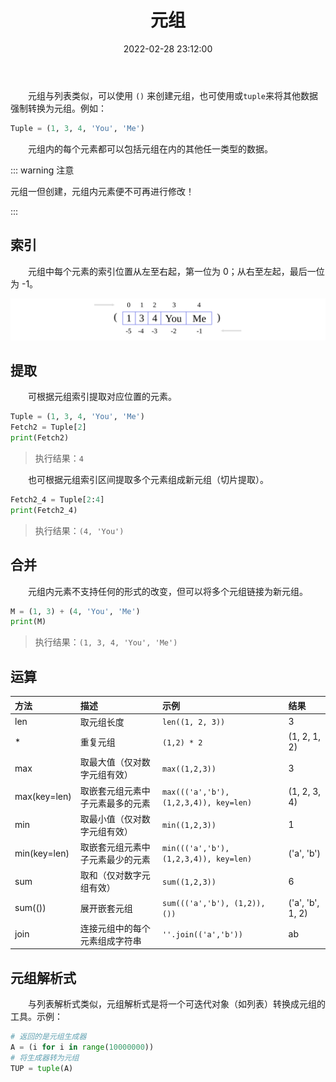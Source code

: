 ﻿---
title: 元组
date: 2022-02-28 23:12:00
tags:
 - Python 基础
categories:
 - 数据类型
---

&emsp;&emsp;元组与列表类似，可以使用 `()`  来创建元组，也可使用或`tuple`来将其他数据强制转换为元组。例如：

```python
Tuple = (1, 3, 4, 'You', 'Me')
```
&emsp;&emsp;元组内的每个元素都可以包括元组在内的其他任一类型的数据。

::: warning 注意

元组一但创建，元组内元素便不可再进行修改！

:::

## 索引

&emsp;&emsp;元组中每个元素的索引位置从左至右起，第一位为 0；从右至左起，最后一位为 -1。

![](/python/tupleindex.svg)

## 提取

&emsp;&emsp;可根据元组索引提取对应位置的元素。

```python
Tuple = (1, 3, 4, 'You', 'Me')
Fetch2 = Tuple[2]
print(Fetch2)
```
> 执行结果：`4`

&emsp;&emsp;也可根据元组索引区间提取多个元素组成新元组（切片提取）。

```python
Fetch2_4 = Tuple[2:4]
print(Fetch2_4)
```
> 执行结果：`(4, 'You')`

## 合并

&emsp;&emsp;元组内元素不支持任何的形式的改变，但可以将多个元组链接为新元组。

```python
M = (1, 3) + (4, 'You', 'Me')
print(M)
```

> 执行结果：`(1, 3, 4, 'You', 'Me') `

## 运算

| 方法         | 描述                             | 示例                                   | 结果             |
| :----------- | :------------------------------- | :------------------------------------- | :--------------- |
| len          | 取元组长度                       | `len((1, 2, 3))`                       | 3                |
| *            | 重复元组                         | `(1,2) * 2`                            | (1, 2, 1, 2)     |
| max          | 取最大值（仅对数字元组有效）     | `max((1,2,3))`                         | 3                |
| max(key=len) | 取嵌套元组元素中子元素最多的元素 | `max((('a','b'), (1,2,3,4)), key=len)` | (1, 2, 3, 4)     |
| min          | 取最小值（仅对数字元组有效）     | `min((1,2,3))`                         | 1                |
| min(key=len) | 取嵌套元组元素中子元素最少的元素 | `min((('a','b'), (1,2,3,4)), key=len)` | ('a', 'b')       |
| sum          | 取和（仅对数字元组有效）         | `sum((1,2,3))`                         | 6                |
| sum(())      | 展开嵌套元组                     | `sum((('a','b'), (1,2)), ())`          | ('a', 'b', 1, 2) |
| join         | 连接元组中的每个元素组成字符串   | `''.join(('a','b'))`                   | ab               |

## 元组解析式

&emsp;&emsp;与列表解析式类似，元组解析式是将一个可迭代对象（如列表）转换成元组的工具。示例：

```python
# 返回的是元组生成器
A = (i for i in range(10000000))
# 将生成器转为元组
TUP = tuple(A)
```



